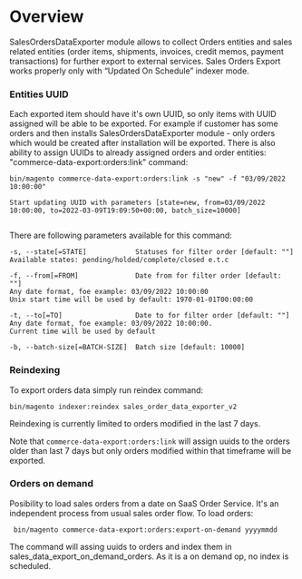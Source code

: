 # Overview
SalesOrdersDataExporter module allows to collect Orders entities and sales related entities (order items, shipments, invoices, credit memos, payment transactions) for further export to external services.
Sales Orders Export works properly only with “Updated On Schedule” indexer mode.
### Entities UUID
Each exported item should have it's own UUID, so only items with UUID assigned will be able to be exported. For example if customer has some orders and then installs SalesOrdersDataExporter module - only orders which would be created after installation will be exported.
There is also ability to assign UUIDs to already assigned orders and order entities: "commerce-data-export:orders:link" command:

```shell
bin/magento commerce-data-export:orders:link -s "new" -f "03/09/2022 10:00:00"

Start updating UUID with parameters [state=new, from=03/09/2022 10:00:00, to=2022-03-09T19:09:50+00:00, batch_size=10000]


```

There are following parameters available for this command:
```shell
-s, --state[=STATE]            Statuses for filter order [default: ""]
Available states: pending/holded/complete/closed e.t.c

-f, --from[=FROM]              Date from for filter order [default: ""]
Any date format, foe example: 03/09/2022 10:00:00
Unix start time will be used by default: 1970-01-01T00:00:00

-t, --to[=TO]                  Date to for filter order [default: ""]
Any date format, foe example: 03/09/2022 10:00:00.
Current time will be used by default

-b, --batch-size[=BATCH-SIZE]  Batch size [default: 10000]
```

### Reindexing
To export orders data simply run reindex command:
```shell
bin/magento indexer:reindex sales_order_data_exporter_v2
```

Reindexing is currently limited to orders modified in the last 7 days.

Note that `commerce-data-export:orders:link` will assign uuids to the orders older than last 7 days but only orders
modified within that timeframe will be exported.

### Orders on demand
Posibility to load sales orders from a date on SaaS Order Service. It's an independent process from usual sales order flow.
To load orders:
```shell
 bin/magento commerce-data-export:orders:export-on-demand yyyymmdd
```
The command will assing uuids to orders and index them in sales_data_export_on_demand_orders. As it is a on demand op, no index is scheduled.

